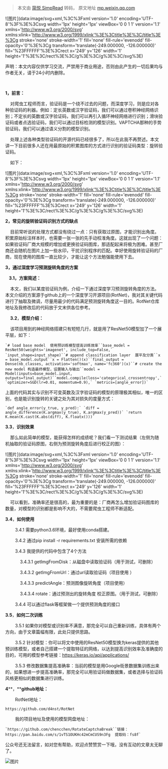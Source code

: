 > 本文由 [简悦 SimpRead](http://ksria.com/simpread/) 转码， 原文地址 [mp.weixin.qq.com](https://mp.weixin.qq.com/s/G5Bm0DfoUDy_a2KOc_gNRw)

![图片](data:image/svg+xml,%3C%3Fxml version='1.0' encoding='UTF-8'%3F%3E%3Csvg width='1px' height='1px' viewBox='0 0 1 1' version='1.1' xmlns='http://www.w3.org/2000/svg' xmlns:xlink='http://www.w3.org/1999/xlink'%3E%3Ctitle%3E%3C/title%3E%3Cg stroke='none' stroke-width='1' fill='none' fill-rule='evenodd' fill-opacity='0'%3E%3Cg transform='translate(-249.000000, -126.000000)' fill='%23FFFFFF'%3E%3Crect x='249' y='126' width='1' height='1'%3E%3C/rect%3E%3C/g%3E%3C/g%3E%3C/svg%3E)

声明：本文内容仅供学习交流，严禁用于商业用途，否则由此产生的一切后果均与作者无关，请于24小时内删除。  

      

**1，前言：**

    对爬虫工程师而言，验证码是一个绕不过去的问题，而深度学习，则是应对各种验证码的利器。例如：定长英数或汉字验证码，我们可以通过卷积神经网络识别；不定长的英数或汉字验证码，我们可以再引入循环神经网络进行识别；滑块验证码或者点选验证码，我们可以通过目标检测的模型识别。VAPTCHA那种的手势验证码，我们可以通过语义分割的模型识别。

    处理上述各种类型验证码的开源代码已经很多了，所以在此我不再赘述。本文讲一下目前很多人还在用最原始的积累图库的方式进行识别的验证码类型：旋转验证码。

    如下：  

![图片](data:image/svg+xml,%3C%3Fxml version='1.0' encoding='UTF-8'%3F%3E%3Csvg width='1px' height='1px' viewBox='0 0 1 1' version='1.1' xmlns='http://www.w3.org/2000/svg' xmlns:xlink='http://www.w3.org/1999/xlink'%3E%3Ctitle%3E%3C/title%3E%3Cg stroke='none' stroke-width='1' fill='none' fill-rule='evenodd' fill-opacity='0'%3E%3Cg transform='translate(-249.000000, -126.000000)' fill='%23FFFFFF'%3E%3Crect x='249' y='126' width='1' height='1'%3E%3C/rect%3E%3C/g%3E%3C/g%3E%3C/svg%3E)

  

**2，常见的旋转验证码识别方式的缺点**  

    目前常听说的处理方式都没有绕过一点：只有获取过原图，才能识别出角度。积累原始标注样本时，也需要一张一张的先手动校准角度。这就出现了一个问题：如果验证码厂商大规模的增加或更换验证码图库，那适配起来将极为困难。甚至厂商还会随机在图片上加一些水印，干扰识别程序的匹配。幸好使用旋转验证码的厂商，现在使用的图库一直比较少，才能让这个方法勉强能使用下去。  

  

**3，通过深度学习预测旋转角度的方案**  

   **3.1，方案简述：**

    本文，我们以某度验证码为例，介绍一下通过深度学习预测旋转角度的方法。本文介绍的方案源于github上的一个深度学习开源项目(RotNet)，我对其关键代码进行了抽取及微调，尽量用最少的代码满足预测旋转角度这一目的。RotNet仓库地址及我修改后的代码放于文末供各位参考。

  

    **3.2**，**模型介绍：**

    该项目用到的神经网络搭建只有短短几行，就是用了ResNet50模型加了一个展平层，如下：  

  

```
`# load base model  使用预训练模型提高训练效率``base_model = ResNet50(weights='imagenet', include_top=False,` `input_shape=input_shape)``# append classification layer  展平及分类``x = base_model.output``x = Flatten()(x)``final_output = Dense(nb_classes, activation='softmax', name='fc360')(x)``# create the new model 构造最终模型，设置输入与输出``model = Model(inputs=base_model.input, outputs=final_output)``model.compile(loss='categorical_crossentropy',` `optimizer=SGD(lr=0.01, momentum=0.9),` `metrics=[angle_error])`
```

  

上面的代码其实与识别不可变英数及汉字验证码的模型的原理极其相似，唯一的区别，也是能识别旋转的关键之处为其对损失的度量方式：  

  

```
`def angle_error(y_true, y_pred):` `diff = angle_difference(K.argmax(y_true), K.argmax(y_pred))` `return K.mean(K.cast(K.abs(diff), K.floatx()))`
```

 **3.3**，**识别效果**

    那么如此简单的模型，能获得怎样的成绩呢？我们看一下测试结果（左侧为随机抽取的验证码原图，右侧为预测旋转角度后进行校正的图）：

  

  

![图片](data:image/svg+xml,%3C%3Fxml version='1.0' encoding='UTF-8'%3F%3E%3Csvg width='1px' height='1px' viewBox='0 0 1 1' version='1.1' xmlns='http://www.w3.org/2000/svg' xmlns:xlink='http://www.w3.org/1999/xlink'%3E%3Ctitle%3E%3C/title%3E%3Cg stroke='none' stroke-width='1' fill='none' fill-rule='evenodd' fill-opacity='0'%3E%3Cg transform='translate(-249.000000, -126.000000)' fill='%23FFFFFF'%3E%3Crect x='249' y='126' width='1' height='1'%3E%3C/rect%3E%3C/g%3E%3C/g%3E%3C/svg%3E)

  

    可以看到，准确率还是很高的，最为重要的是：厂商再怎么增加验证码图库的数量，对模型的识别都是影响不大的，不需要爬虫工程师不断适配。

  

 **3.4**，**如何使用**  

        3.4.1 需要python3.6环境，最好使用conda搭建。

  

        3.4.2 通过pip install -r requirements.txt 安装所需的依赖

  

        3.4.3 我提供的代码中包含了4个方法  

  

            3.4.3.1 getImgFromDisk：从磁盘中读取验证码（用于测试，可删除）  

  

            3.4.3.2 getImgFromUrl：通过url读取验证码（项目使用 ）

  

            3.4.3.3 predictAngle：预测图像旋转角度（项目使用）

  

            3.4.3.4 rotate：通过预测出的旋转角度 校正原图。（用于测试，可删除）

  

        3.4.4 可以通过flask等框架做一个提供预测角度的接口

  

 **3.5**，**如何二次训练**

        3.5.1 如果你对模型或识别率不满意，那完全可以自己重新训练，具体有两个方向，由于文章篇幅有限，此处只提供思路。

  

        3.5.2 针对模型：你可以将文中使用的ResNet50模型换为keras提供的其他预训练模型，或者自己搭建一个提取特征的网络，以达到提高识别效率及准确度的目的，可用的模型参考链接：https://keras.io/api/applications/

  

        3.5.3 修改数据集提高准确率：当前的模型是用Google街景数据集训练出来的，如果想进一步提高准确率，那完全可以用验证码做数据集，或者选择与验证码风格更相似的数据集进行训练。

  

**4****，****github地址：**  

  

        RotNet地址：

```
https://github.com/d4nst/RotNet
```

  

        我的项目地址及使用的模型网盘地址：

```
`https://github.com/chencchen/RotateCaptchaBreak``链接：https://pan.baidu.com/s/1vTS1OUKHc42mCmCUS9n3Fg  提取码：fs8f`
```

  

公众号还无法留言，如对您有帮助，欢迎点赞赞赏一下哦，没有互动的文章太无聊了。  

![图片](https://mmbiz.qpic.cn/mmbiz_jpg/huXBGBmwjMWq6U8cJFU8fZvCKoG7h4xNuJqlp0ia8hUK1RkriaQ8OE8jncEe7yhenEhyHV3nvZLRUk2sOgCfFIjQ/640?wx_fmt=jpeg&tp=webp&wxfrom=5&wx_lazy=1)